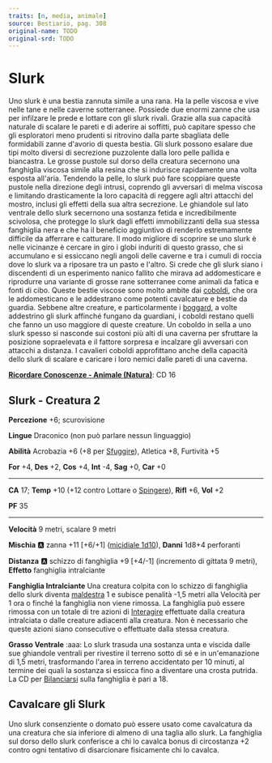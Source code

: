 ```yaml
---
traits: [n, media, animale]
source: Bestiario, pag. 308
original-name: TODO
original-srd: TODO
---
```


# Slurk

Uno slurk è una bestia zannuta simile a una rana. Ha la pelle viscosa e vive nelle tane e nelle caverne sotterranee. Possiede due enormi zanne che usa per infilzare le prede e lottare con gli slurk rivali. Grazie alla sua capacità naturale di scalare le pareti e di aderire ai soffitti, può capitare spesso che gli esploratori meno prudenti si ritrovino dalla parte sbagliata delle formidabili zanne d'avorio di questa bestia. Gli slurk possono esalare due tipi molto diversi di secrezione puzzolente dalla loro pelle pallida e biancastra. Le grosse pustole sul dorso della creatura secernono una fanghiglia viscosa simile alla resina che si indurisce rapidamente una volta esposta all'aria. Tendendo la pelle, lo slurk può fare scoppiare queste pustole nella direzione degli intrusi, coprendo gli avversari di melma viscosa e limitando drasticamente la loro capacità di reggere agli altri attacchi del mostro, inclusi gli effetti della sua altra secrezione. Le ghiandole sul lato ventrale dello slurk secernono una sostanza fetida e incredibilmente scivolosa, che protegge lo slurk dagli effetti immobilizzanti della sua stessa fanghiglia nera e che ha il beneficio aggiuntivo di renderlo estremamente difficile da afferrare e catturare. Il modo migliore di scoprire se uno slurk è nelle vicinanze è cercare in giro i globi induriti di questo grasso, che si accumulano e si essiccano negli angoli delle caverne e tra i cumuli di roccia dove lo slurk va a riposare tra un pasto e l'altro. Si crede che gli slurk siano i discendenti di un esperimento nanico fallito che mirava ad addomesticare e riprodurre una variante di grosse rane sotterranee come animali da fatica e fonti di cibo. Queste bestie viscose sono molto ambite dai [coboldi](/tratti/coboldo), che ora le addomesticano e le addestrano come potenti cavalcature e bestie da guardia. Sebbene altre creature, e particolarmente i [boggard](/tratti/boggard), a volte addestrino gli slurk affinché fungano da guardiani, i coboldi restano quelli che fanno un uso maggiore di queste creature. Un coboldo in sella a uno slurk spesso si nasconde sui costoni più alti di una caverna per sfruttare la posizione sopraelevata e il fattore sorpresa e incalzare gli avversari con attacchi a distanza. I cavalieri coboldi approfittano anche della capacità dello slurk di scalare e caricare i loro nemici dalle pareti di una caverna.

**[Ricordare Conoscenze - Animale (Natura)](/azioni/ricordare-conoscenze)**: CD 16

## Slurk - Creatura 2

**Percezione** +6; scurovisione

**Lingue** Draconico (non può parlare nessun linguaggio)

**Abilità** Acrobazia +6 (+8 per [Sfuggire](/azioni/sfuggire)), Atletica +8, Furtività +5

**For** +4, **Des** +2, **Cos** +4, **Int** -4, **Sag** +0, **Car** +0

***

**CA** 17; **Temp** +10 (+12 contro Lottare o [Spingere](/azioni/spingere)), **Rifl** +6, **Vol** +2

**PF** 35

***

**Velocità** 9 metri, scalare 9 metri

**Mischia** :a: zanna +11 \[+6/+1] ([micidiale 1d10](/tratti/micidiale)), **Danni** 1d8+4 perforanti

**Distanza** :a: schizzo di fanghiglia +9 \[+4/-1] (incremento di gittata 9 metri), **Effetto** fanghiglia intralciante

**Fanghiglia Intralciante** Una creatura colpita con lo schizzo di fanghiglia dello slurk diventa [maldestra](/condizioni/maldestro) 1 e subisce penalità -1,5 metri alla Velocità per 1 ora o finché la fanghiglia non viene rimossa. La fanghiglia può essere rimossa con un totale di tre azioni di [Interagire](/azioni/interagire) effettuate dalla creatura intralciata o dalle creature adiacenti alla creatura. Non è necessario che queste azioni siano consecutive o effettuate dalla stessa creatura.

**Grasso Ventrale** :aaa: Lo slurk trasuda una sostanza unta e viscida dalle sue ghiandole ventrali per rivestire il terreno sotto di sé e in un'emanazione di 1,5 metri, trasformando l'area in terreno accidentato per 10 minuti, al termine dei quali la sostanza si essicca fino a diventare una crosta putrida. La CD per [Bilanciarsi](/azioni/bilanciarsi) sulla fanghiglia è pari a 18.

## **Cavalcare gli Slurk**

Uno slurk consenziente o domato può essere usato come cavalcatura da una creatura che sia inferiore di almeno di una taglia allo slurk. La fanghiglia sul dorso dello slurk conferisce a chi lo cavalca bonus di circostanza +2 contro ogni tentativo di disarcionare fisicamente chi lo cavalca.
